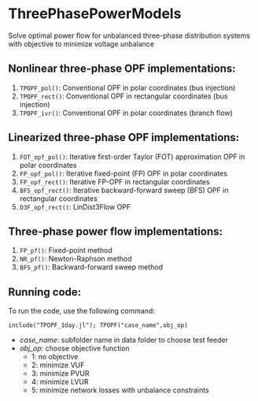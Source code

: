 # ThreePhasePowerModels
Solve optimal power flow for unbalanced three-phase distribution systems with objective to minimize voltage unbalance

## Nonlinear three-phase OPF implementations:
1. `TPOPF_pol()`: Conventional OPF in polar coordinates (bus injection) 
2. `TPOPF_rect()`: Conventional OPF in rectangular coordinates (bus injection) 
3. `TPOPF_ivr()`: Conventional OPF in polar coordinates (branch flow) 

## Linearized three-phase OPF implementations:
1. `FOT_opf_pol()`: Iterative first-order Taylor (FOT) approximation OPF in polar coordinates 
2. `FP_opf_pol()`: Iterative fixed-point (FP) OPF in polar coordinates 
3. `FP_opf_rect()`: Iterative FP-OPF in rectangular coordinates 
4. `BFS_opf_rect()`: Iterative backward-forward sweep (BFS) OPF in rectangular coordinates 
4. `D3F_opf_rect()`: LinDist3Flow OPF 

## Three-phase power flow implementations:
1. `FP_pf()`: Fixed-point method
1. `NR_pf()`: Newton-Raphson method
1. `BFS_pf()`: Backward-forward sweep method

## Running code:
To run the code, use the following command:
```@example overview
include("TPOPF_1day.jl"); TPOPF("case_name",obj_op)
``` 
   - *case_name*: subfolder name in data folder to choose test feeder
   - *obj_op*: choose objective function 
     - 1: no objective
     - 2: minimize VUF
	 - 3: minimize PVUR
	 - 4: minimize LVUR
	 - 5: minimize network losses with unbalance constraints


   

